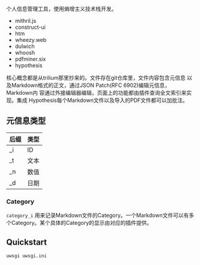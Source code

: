 个人信息管理工具，使用熵增主义技术栈开发。

* mithril.js
* construct-ui
* htm
* wheezy.web
* dulwich
* whoosh
* pdfminer.six
* hypothesis

核心概念都是从trilium那里抄来的。文件存在git仓库里，文件内容包含元信息
以及Markdown格式的正文，通过JSON Patch(RFC 6902)编辑元信息，Markdown内
容通过外接编辑器编辑，页面上的功能都由插件查询全文索引来实现。集成
Hypothesis每个Markdown文件以及导入的PDF文件都可以加批注。

## 元信息类型

| 后缀 | 类型 |
| - | - |
| \_i | ID |
| \_t | 文本 |
| \_n | 数值 |
| \_d | 日期 |

### Category

`category_i` 用来记录Markdown文件的Category。一个Markdown文件可以有多
个Category。某个具体的Category的显示由对应的插件提供。

## Quickstart

```
uwsgi uwsgi.ini
```
